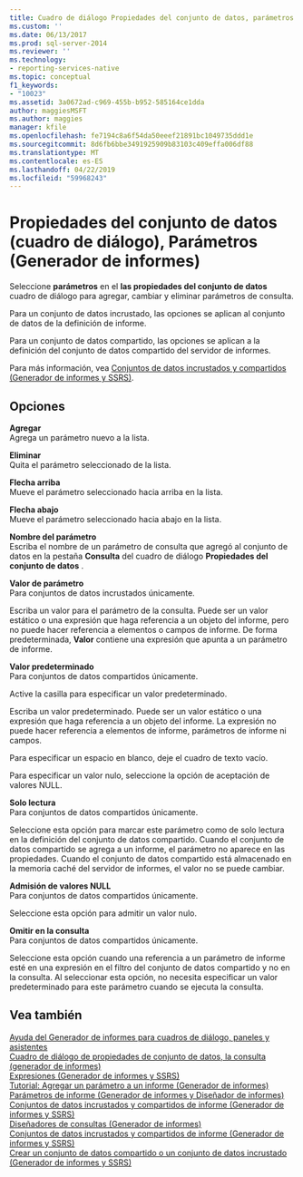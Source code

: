 ```yaml
---
title: Cuadro de diálogo Propiedades del conjunto de datos, parámetros (generador de informes) | Microsoft Docs
ms.custom: ''
ms.date: 06/13/2017
ms.prod: sql-server-2014
ms.reviewer: ''
ms.technology:
- reporting-services-native
ms.topic: conceptual
f1_keywords:
- "10023"
ms.assetid: 3a0672ad-c969-455b-b952-585164ce1dda
author: maggiesMSFT
ms.author: maggies
manager: kfile
ms.openlocfilehash: fe7194c8a6f54da50eeef21891bc1049735ddd1e
ms.sourcegitcommit: 8d6fb6bbe3491925909b83103c409effa006df88
ms.translationtype: MT
ms.contentlocale: es-ES
ms.lasthandoff: 04/22/2019
ms.locfileid: "59968243"
---
```

# <a name="dataset-properties-dialog-box-parameters-report-builder"></a>Propiedades del conjunto de datos (cuadro de diálogo), Parámetros (Generador de informes)
  Seleccione **parámetros** en el **las propiedades del conjunto de datos** cuadro de diálogo para agregar, cambiar y eliminar parámetros de consulta.  
  
 Para un conjunto de datos incrustado, las opciones se aplican al conjunto de datos de la definición de informe.  
  
 Para un conjunto de datos compartido, las opciones se aplican a la definición del conjunto de datos compartido del servidor de informes.  
  
 Para más información, vea [Conjuntos de datos incrustados y compartidos &#40;Generador de informes y SSRS&#41;](report-data/embedded-and-shared-datasets-report-builder-and-ssrs.md).  
  
## <a name="options"></a>Opciones  
 **Agregar**  
 Agrega un parámetro nuevo a la lista.  
  
 **Eliminar**  
 Quita el parámetro seleccionado de la lista.  
  
 **Flecha arriba**  
 Mueve el parámetro seleccionado hacia arriba en la lista.  
  
 **Flecha abajo**  
 Mueve el parámetro seleccionado hacia abajo en la lista.  
  
 **Nombre del parámetro**  
 Escriba el nombre de un parámetro de consulta que agregó al conjunto de datos en la pestaña **Consulta** del cuadro de diálogo **Propiedades del conjunto de datos** .  
  
 **Valor de parámetro**  
 Para conjuntos de datos incrustados únicamente.  
  
 Escriba un valor para el parámetro de la consulta. Puede ser un valor estático o una expresión que haga referencia a un objeto del informe, pero no puede hacer referencia a elementos o campos de informe. De forma predeterminada, **Valor** contiene una expresión que apunta a un parámetro de informe.  
  
 **Valor predeterminado**  
 Para conjuntos de datos compartidos únicamente.  
  
 Active la casilla para especificar un valor predeterminado.  
  
 Escriba un valor predeterminado. Puede ser un valor estático o una expresión que haga referencia a un objeto del informe. La expresión no puede hacer referencia a elementos de informe, parámetros de informe ni campos.  
  
 Para especificar un espacio en blanco, deje el cuadro de texto vacío.  
  
 Para especificar un valor nulo, seleccione la opción de aceptación de valores NULL.  
  
 **Solo lectura**  
 Para conjuntos de datos compartidos únicamente.  
  
 Seleccione esta opción para marcar este parámetro como de solo lectura en la definición del conjunto de datos compartido. Cuando el conjunto de datos compartido se agrega a un informe, el parámetro no aparece en las propiedades. Cuando el conjunto de datos compartido está almacenado en la memoria caché del servidor de informes, el valor no se puede cambiar.  
  
 **Admisión de valores NULL**  
 Para conjuntos de datos compartidos únicamente.  
  
 Seleccione esta opción para admitir un valor nulo.  
  
 **Omitir en la consulta**  
 Para conjuntos de datos compartidos únicamente.  
  
 Seleccione esta opción cuando una referencia a un parámetro de informe esté en una expresión en el filtro del conjunto de datos compartido y no en la consulta. Al seleccionar esta opción, no necesita especificar un valor predeterminado para este parámetro cuando se ejecuta la consulta.  
  
## <a name="see-also"></a>Vea también  
 [Ayuda del Generador de informes para cuadros de diálogo, paneles y asistentes](../../2014/reporting-services/report-builder-help-for-dialog-boxes-panes-and-wizards.md)   
 [Cuadro de diálogo de propiedades de conjunto de datos, la consulta &#40;generador de informes&#41;](report-data/dataset-properties-dialog-box-query-report-builder.md)   
 [Expresiones &#40;Generador de informes y SSRS&#41;](report-design/expressions-report-builder-and-ssrs.md)   
 [Tutorial: Agregar un parámetro a un informe &#40;Generador de informes&#41;](tutorial-add-a-parameter-to-your-report-report-builder.md)   
 [Parámetros de informe &#40;Generador de informes y Diseñador de informes&#41;](report-design/report-parameters-report-builder-and-report-designer.md)   
 [Conjuntos de datos incrustados y compartidos de informe &#40;Generador de informes y SSRS&#41;](report-data/report-embedded-datasets-and-shared-datasets-report-builder-and-ssrs.md)   
 [Diseñadores de consultas &#40;Generador de informes&#41;](../../2014/reporting-services/query-designers-report-builder.md)   
 [Conjuntos de datos incrustados y compartidos de informe &#40;Generador de informes y SSRS&#41;](report-data/report-embedded-datasets-and-shared-datasets-report-builder-and-ssrs.md)   
 [Crear un conjunto de datos compartido o un conjunto de datos incrustado &#40;Generador de informes y SSRS&#41;](report-data/create-a-shared-dataset-or-embedded-dataset-report-builder-and-ssrs.md)  
  
  
